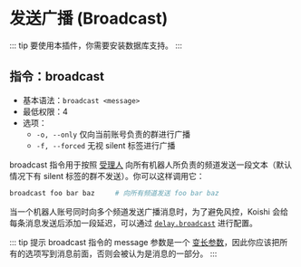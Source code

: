 # 发送广播 (Broadcast)

::: tip
要使用本插件，你需要安装数据库支持。
:::

## 指令：broadcast

- 基本语法：`broadcast <message>`
- 最低权限：4
- 选项：
  - `-o, --only` 仅向当前账号负责的群进行广播
  - `-f, --forced` 无视 silent 标签进行广播

broadcast 指令用于按照 [受理人](../../manual/usage/platform.md#受理人机制) 向所有机器人所负责的频道发送一段文本（默认情况下有 silent 标签的群不发送）。你可以这样调用它：

```sh
broadcast foo bar baz     # 向所有频道发送 foo bar baz
```

当一个机器人账号同时向多个频道发送广播消息时，为了避免风控，Koishi 会给每条消息发送后添加一段延迟，可以通过 [`delay.broadcast`](../../api/core/app.md#options-delay) 进行配置。

::: tip 提示
broadcast 指令的 message 参数是一个 [变长参数](../../manual/usage/command.md#参数和选项)，因此你应该把所有的选项写到消息前面，否则会被认为是消息的一部分。
:::
